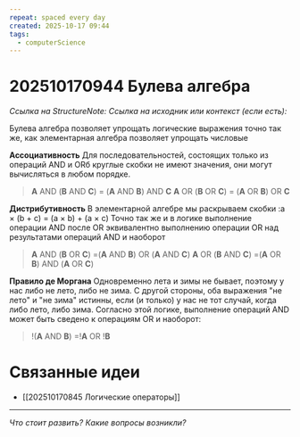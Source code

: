 ```yaml
---
repeat: spaced every day
created: 2025-10-17 09:44
tags:
  - computerScience
---
```

# 202510170944 Булева алгебра

*Ссылка на StructureNote:*
*Ссылка на исходник или контекст (если есть):*

Булева алгебра позволяет упрощать логические выражения точно так же, как элементарная алгебра позволяет упрощать числовые

**Ассоциативность** Для последовательностей, состоящих только из операций AND и ORб круглые скобки не имеют значения, они могут вычисляться в любом порядке.

> **A** AND (**B** AND **C**) = (**A** AND **B**) AND **C**
>  **A** OR (**B** OR **C**) = (**A** OR **B**) OR **C**

**Диcтрибутивность** В элементарной алгебре мы раскрываем скобки :a × (b + c) = (a × b) + (a × c) Точно так же и в логике выполнение операции AND после OR эквивалентно выполнению операции OR над результатами операций AND и наоборот

> **A** AND (**B** OR **C**) =(**A** AND **B**) OR (**A** AND **C**)
> **A** OR (**B** AND **C**) =(**A** OR **B**) AND (**A** OR **C**)

**Правило де Моргана** Одновременно лета и зимы не бывает, поэтому у нас либо не лето, либо не зима. С другой стороны, оба выражения "не лето" и "не зима" истинны, если (и только) у нас не тот случай, когда либо лето, либо зима. Согласно этой логике, выполнение операций AND может быть сведено к операциям OR и наоборот:

> !(**A** AND **B**) =!**A** OR !**B**

# Связанные идеи

- [[202510170845 Логические операторы]]

---

*Что стоит развить? Какие вопросы возникли?*
